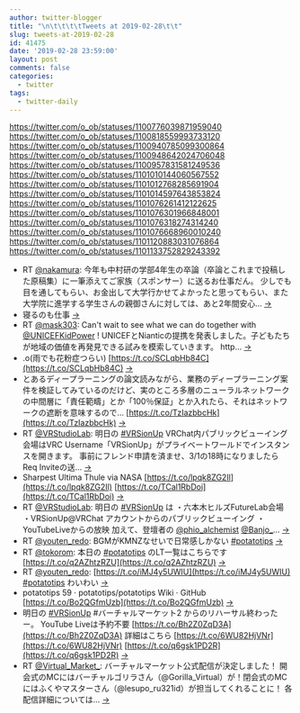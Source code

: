 ```yaml
---
author: twitter-blogger
title: "\n\t\t\t\tTweets at 2019-02-28\t\t"
slug: tweets-at-2019-02-28
id: 41475
date: '2019-02-28 23:59:00'
layout: post
comments: false
categories:
  - twitter
tags:
  - twitter-daily
---
```


https://twitter.com/o_ob/statuses/1100776039871959040 https://twitter.com/o_ob/statuses/1100818559993733120 https://twitter.com/o_ob/statuses/1100940785099300864 https://twitter.com/o_ob/statuses/1100948642024706048 https://twitter.com/o_ob/statuses/1100957831581249536 https://twitter.com/o_ob/statuses/1101010144060567552 https://twitter.com/o_ob/statuses/1101012768285691904 https://twitter.com/o_ob/statuses/1101014597643853824 https://twitter.com/o_ob/statuses/1101076261412122625 https://twitter.com/o_ob/statuses/1101076301966848001 https://twitter.com/o_ob/statuses/1101076318274314240 https://twitter.com/o_ob/statuses/1101076668960010240 https://twitter.com/o_ob/statuses/1101120883031076864 https://twitter.com/o_ob/statuses/1101133752829243392  

*   RT [@nakamura](https://twitter.com/nakamura): 今年も中村研の学部4年生の卒論（卒論とこれまで投稿した原稿集）に一筆添えてご家族（スポンサー）に送るお仕事だん。 少しでも目を通してもらい、お金出して大学行かせてよかったと思ってもらい、また大学院に進学する学生さんの親御さんに対しては、あと2年間安心… [->](https://twitter.com/o_ob/statuses/1100776039871959040)
*   寝るのも仕事 [->](https://twitter.com/o_ob/statuses/1100818559993733120)
*   RT [@mask303](https://twitter.com/mask303): Can't wait to see what we can do together with [@UNICEFKidPower](https://twitter.com/UNICEFKidPower) ! UNICEFとNianticの提携を発表しました。子どもたちが地域の価値を再発見できる試みを模索していきます。 http… [->](https://twitter.com/o_ob/statuses/1100940785099300864)
*   .o(雨でも花粉症つらい) [https://t.co/SCLqbHb84C](https://t.co/SCLqbHb84C) [->](https://twitter.com/o_ob/statuses/1100948642024706048)
*   とあるディープラーニングの論文読みながら、業務のディープラーニング案件を検証してみているのだけど、実のところ多層のニューラルネットワークの中間層に「責任範疇」とか「100％保証」とか入れたら、それはネットワークの遮断を意味するので… [https://t.co/TzIazbbcHk](https://t.co/TzIazbbcHk) [->](https://twitter.com/o_ob/statuses/1100957831581249536)
*   RT [@VRStudioLab](https://twitter.com/VRStudioLab): 明日の [#VRSionUp](https://twitter.com/search?q=%23VRSionUp&src=hash) VRChat内パブリックビューイング会場はVRC Username「VRSionUp」がプライベートワールドでインスタンスを開きます。 事前にフレンド申請を済ませ、3/1の18時になりましたらReq Inviteの送… [->](https://twitter.com/o_ob/statuses/1101010144060567552)
*   Sharpest Ultima Thule via NASA [https://t.co/lpqk8ZG2Il](https://t.co/lpqk8ZG2Il) [https://t.co/TCal1RbDoi](https://t.co/TCal1RbDoi) [->](https://twitter.com/o_ob/statuses/1101012768285691904)
*   RT [@VRStudioLab](https://twitter.com/VRStudioLab): 明日の [#VRSionUp](https://twitter.com/search?q=%23VRSionUp&src=hash) は ・六本木ヒルズFutureLab会場 ・VRSionUp@VRChat アカウントからのパブリックビューイング ・YouTubeLiveからの放映 加えて、登壇者の [@phio_alchemist](https://twitter.com/phio_alchemist) [@Banjo_](https://twitter.com/Banjo_)… [->](https://twitter.com/o_ob/statuses/1101014597643853824)
*   RT [@youten_redo](https://twitter.com/youten_redo): BGMがKMNZなせいで日常感しかない [#potatotips](https://twitter.com/search?q=%23potatotips&src=hash) [->](https://twitter.com/o_ob/statuses/1101076261412122625)
*   RT [@tokorom](https://twitter.com/tokorom): 本日の [#potatotips](https://twitter.com/search?q=%23potatotips&src=hash) のLT一覧はこちらです [https://t.co/q2AZhtzRZU](https://t.co/q2AZhtzRZU) [->](https://twitter.com/o_ob/statuses/1101076301966848001)
*   RT [@youten_redo](https://twitter.com/youten_redo): [https://t.co/iMJ4y5UWIU](https://t.co/iMJ4y5UWIU) [#potatotips](https://twitter.com/search?q=%23potatotips&src=hash) わいわい [->](https://twitter.com/o_ob/statuses/1101076318274314240)
*   potatotips 59 · potatotips/potatotips Wiki · GitHub [https://t.co/Bo2QGfmUzb](https://t.co/Bo2QGfmUzb) [->](https://twitter.com/o_ob/statuses/1101076668960010240)
*   明日の [#VRSionUp](https://twitter.com/search?q=%23VRSionUp&src=hash) #バーチャルマーケット2 からのリハーサル終わったー。 YouTube Liveは予約不要 [https://t.co/Bh2Z0ZqD3A](https://t.co/Bh2Z0ZqD3A) 詳細はこちら [https://t.co/6WU82HjVNr](https://t.co/6WU82HjVNr) [https://t.co/q6gsk1PD2R](https://t.co/q6gsk1PD2R) [->](https://twitter.com/o_ob/statuses/1101120883031076864)
*   RT [@Virtual_Market_](https://twitter.com/Virtual_Market_): バーチャルマーケット公式配信が決定しました！ 開会式のMCにはバーチャルゴリラさん（@Gorilla_Virtual）が！閉会式のMCにはふくやマスターさん（@lesupo_ru321id）が担当してくれることに！ 各配信詳細については… [->](https://twitter.com/o_ob/statuses/1101133752829243392)